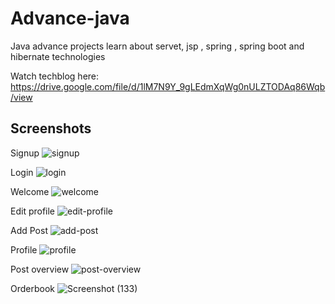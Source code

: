 # Advance-java
Java advance projects learn about servet, jsp , spring , spring boot and hibernate technologies 

Watch techblog here: https://drive.google.com/file/d/1lM7N9Y_9gLEdmXqWg0nULZTODAq86Wqb/view


## Screenshots

Signup
![signup](https://github.com/kumaramarjeet7503/Advance-java/assets/64517073/b88d2d8a-4035-404d-b142-545d8da45edb)

Login
![login](https://github.com/kumaramarjeet7503/Advance-java/assets/64517073/cee93b51-234a-4091-a6b4-7d93f01affdc)

Welcome
![welcome](https://github.com/kumaramarjeet7503/Advance-java/assets/64517073/0169e7ee-8ed0-4721-bb43-f34c5bd0feab)

Edit profile
![edit-profile](https://github.com/kumaramarjeet7503/Advance-java/assets/64517073/72779f30-9250-432a-9df7-fb0f9f95b25f)

Add Post
![add-post](https://github.com/kumaramarjeet7503/Advance-java/assets/64517073/18ede350-b684-408f-9fd4-0d510352a154)

Profile
![profile](https://github.com/kumaramarjeet7503/Advance-java/assets/64517073/440fce84-5abf-46b5-bedb-aca100828516)

Post overview
![post-overview](https://github.com/kumaramarjeet7503/Advance-java/assets/64517073/710380b0-9695-470c-bd24-9b228885ceb8)

Orderbook 
![Screenshot (133)](https://github.com/kumaramarjeet7503/Advance-java/assets/64517073/4bd8a75d-7135-4069-8f93-e7b53cd11c6f)


